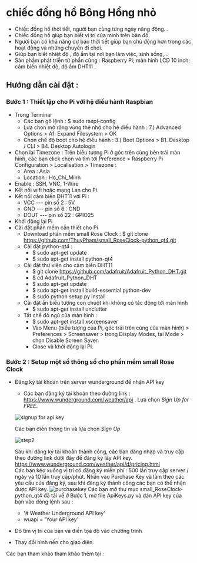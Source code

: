 # chiếc đồng hồ Bông Hồng nhỏ
* Chiếc đồng hồ thời tiết, người bạn cùng từng ngày năng động... 
* Chiếc đồng hồ giúp bạn biết vị trí của mình trên bản đồ. 
* Người bạn có khả năng dự báo thời tiết giúp bạn chủ động hơn trong các hoạt động và những chuyến đi chơi. 
* Giúp bạn biết nhiệt độ , độ ẩm tại nơi bạn làm việc, sinh sống,... 
* Sản phẩm phát triển từ phần cứng : Raspberry Pi; màn hình LCD 10 inch; cảm biến nhiệt độ, độ ẩm DHT11 . 
## Hướng dẫn cài đặt : 
### Bước 1 : Thiết lập cho Pi với hệ điều hành Raspbian 
- Trong Terminar 
  - Các bạn gõ lệnh : $ sudo raspi-config
  - Lựa chọn mở rộng vùng thẻ nhớ cho hệ điều hành :
   7.) Advanced Options > A1. Expand Filesystem > OK
  - Chọn chế độ boot cho hệ điều hành :
   3.) Boot Options > B1. Desktop / CLI  > B4. Desktop Autologin
- Chọn lại Timezone : Trên biểu tượng Pi ở góc trên cùng bên trái màn hình, các bạn click chọn và tìm tới Preference > Raspberry  Pi Configuration  > Localisation > Timezone  : 
  - Area : Asia
  - Location : Ho_Chi_Minh
- Enable : SSH, VNC, 1-Wire 
- Kết nối wifi hoặc mạng Lan cho Pi.
- Kết nối cảm biến DHT11 với Pi : 
  - VCC  --- pin số 2 : 5V
  - GND  ---  pin số 6 : GND
  - DOUT ---  pin số 22 : GPIO25
- Khởi động lại Pi
- Cài đặt phần mềm cần thiết cho Pi 
  - Download phần mềm small Rose Clock : $ git clone https://github.com/ThuyPham/small_RoseClock-python_qt4.git 
  - Cài đặt python-qt4 : 
      - $ sudo apt-get update 
      - $ sudo apt-get install python-qt4
   - Cài đặt thư viện cho cảm biến DHT11 
      - $ git clone https://github.com/adafruit/Adafruit_Python_DHT.git
      - $ cd Adafruit_Python_DHT
      - $ sudo apt-get update
      - $ sudo apt-get install build-essential python-dev
      - $ sudo python setup.py install
    - Cài đặt ẩn biểu tượng con chuột khi không có tác động tới màn hình 
      - $ sudo apt-get install unclutter 
    - Tắt chế độ ngủ của màn hình : 
      - $ sudo apt-get install xscreensaver
      - Vào Menu (biểu tượng của Pi, góc trái trên cùng của màn hình) > Preferences > Screensaver > trong Display Modes, tại Mode > chọn Disable Screen Saver. 
      - Close và khởi động lại Pi. 
### Bước 2 : Setup một số thông số cho phần mềm small Rose Clock
- Đăng ký tài khoản trên server  wunderground để nhận API key
    - Các bạn đăng ký tài khoản theo đường link : https://www.wunderground.com/weather/api . Lựa chọn *Sign Up for FREE*.
    
   ![signup for api key](https://user-images.githubusercontent.com/8324506/27001636-5167d780-4df9-11e7-9f3e-acd337d1b1e1.png)

   Các bạn điền thông tin và lựa chọn *Sign Up*
    
   ![step2](https://user-images.githubusercontent.com/8324506/27001644-8f73a5e0-4df9-11e7-9c2f-924bc6401226.png)

   Sau khi đăng ký tài khoản thành công, các bạn đăng nhập và truy cập theo đường link dưới đây để đăng ký lấy API key.
   https://www.wunderground.com/weather/api/d/pricing.html  
   Các bạn kéo xuống vị trí có đăng ký miễn phí : 500 lần truy cập server / ngày và 10 lần truy cập/phút. Nhấn vào Purchase Key và làm theo các yêu cầu của đăng ký, sau khi đăng ký thành công các bạn có thể nhận được API key.
   ![purchasekey](https://user-images.githubusercontent.com/8324506/27001719-fac00d38-4dfa-11e7-8970-68e59634a112.png)
   Các bạn mở thư mục small_RoseClock-python_qt4 đã tải về ở Bước 1, mở file ApiKeys.py và dán API  key của bạn vào dòng lệnh sau : 
    - '# Weather Underground API key'
    - wuapi = 'Your API key'
      
- Dò tìm vị trí của bạn và điền tọa độ vào chương trình
- Thay đổi hình nền cho giao diện.

Các bạn tham khảo tham khảo thêm tại : 

